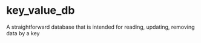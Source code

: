# key_value_db
A straightforward database that is intended for reading, updating, removing data by a key
